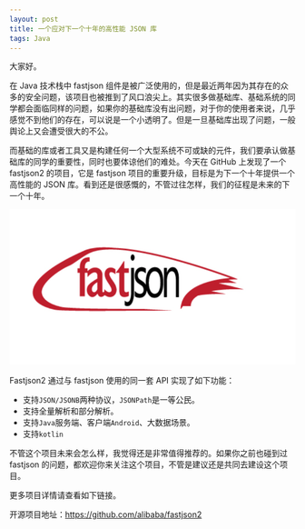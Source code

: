 ```yaml
---
layout: post
title: 一个应对下一个十年的高性能 JSON 库
tags: Java
---
```


大家好。

在 Java 技术栈中 fastjson 组件是被广泛使用的，但是最近两年因为其存在的众多的安全问题，该项目也被推到了风口浪尖上。其实很多做基础库、基础系统的同学都会面临同样的问题，如果你的基础库没有出问题，对于你的使用者来说，几乎感觉不到他们的存在，可以说是一个小透明了。但是一旦基础库出现了问题，一般舆论上又会遭受很大的不公。

而基础的库或者工具又是构建任何一个大型系统不可或缺的元件，我们要承认做基础库的同学的重要性，同时也要体谅他们的难处。今天在 GitHub 上发现了一个 fastjson2 的项目，它是 fastjson 项目的重要升级，目标是为下一个十年提供一个高性能的 JSON 库。看到还是很感慨的，不管过往怎样，我们的征程是未来的下一个十年。

![image-20220515224613635](https://raw.githubusercontent.com/ZhuPeng/pic/master/images/compress_image-20220515224613635.png)

Fastjson2 通过与 fastjson 使用的同一套 API 实现了如下功能：

- 支持`JSON/JSONB`两种协议，`JSONPath`是一等公民。
- 支持全量解析和部分解析。
- 支持`Java`服务端、客户端`Android`、大数据场景。
- 支持`kotlin`

不管这个项目未来会怎么样，我觉得还是非常值得推荐的。如果你之前也碰到过 fastjson 的问题，都欢迎你来关注这个项目，不管是建议还是共同去建设这个项目。

更多项目详情请查看如下链接。

开源项目地址：https://github.com/alibaba/fastjson2
